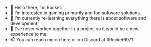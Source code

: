 - 👋 Hello there, I’m Rocket.
- 👀 I’m interested in gaming primarily and fun software solutions.
- 🌱 I’m currently re-learning everything there is about software and development. 
- 💞️ I've never worked together in a project so it would be a new experience to me.  
- 📫 You can reach me on here or on Discord at #Rocket6971
